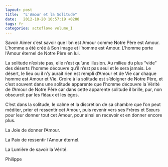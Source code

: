 ```yaml
---
layout: post
title:  "L'Amour et la Solitude"
date:   2012-10-20 10:57:19 +0200
tags: fr
categories: actoflove volume_I
---
```

Savoir Aimer c’est savoir que l’on est Amour comme Notre Père est Amour. L’homme a été créé à Son image et l’homme est Amour. L’homme porte l’Amour éternel de Notre Père en lui.

La solitude n’existe pas, elle n’est qu’une illusion. Au milieu du plus “vide” des déserts l’homme découvre qu’il n’est pas seul et le sera jamais. Le désert, le lieu ou il n’y aurait rien est rempli d’Amour et de Vie car chaque homme est Amour et Vie. Croire à la solitude est s’éloigner de Notre Père, et c’est souvent dans une solitude apparente que l’homme découvre la Vérité de l’Amour de Notre Père car dans cette apparente solitude il brille, pur, non obscurcit par les fléaux et les égos.

C’est dans la solitude, le calme et la discrétion de sa chambre que l’on peut méditer, prier et ressentir cet Amour, puis revenir vers ses Frères et Sœurs pour leur donner tout cet Amour, pour ainsi en recevoir et en donner encore plus.

La Joie de donner l’Amour.

La Paix de ressentir l’Amour éternel.

La Lumière de savoir la Vérité.

Philippe

<!-- 
Ce(tte) œuvre est mise à disposition selon les termes de la Licence Creative Commons Attribution - Pas d’Utilisation Commerciale 4.0 International.
-->